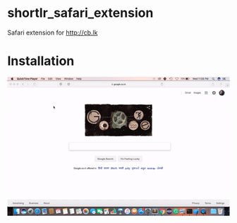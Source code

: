 # shortlr_safari_extension
Safari extension for http://cb.lk

# Installation

<img src='installation.gif' >
